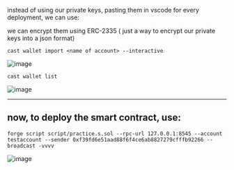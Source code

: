 instead of using our private keys, pasting them in vscode for every deployment, we can use:

we can encrypt them using ERC-2335 ( just a way to encrypt our private keys into a json format)

```solidity
cast wallet import <name of account> --interactive
```

![image](https://github.com/trippyseshh/Foundry101/assets/171026040/366ff25d-65c2-4d00-a915-65de863c9174)


```solidity
cast wallet list
```

![image](https://github.com/trippyseshh/Foundry101/assets/171026040/65cc0f0a-04e0-4161-a492-8074d31d32fe)


---

## now, to deploy the smart contract, use:

```solidity
forge script script/practice.s.sol --rpc-url 127.0.0.1:8545 --account testaccount --sender 0xf39fd6e51aad88f6f4ce6ab8827279cfffb92266 --broadcast -vvvv
```

![image](https://github.com/trippyseshh/Foundry101/assets/171026040/44cefbbf-6e20-4276-a457-d788f12f17cf)

